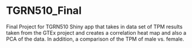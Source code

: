 # TGRN510_Final
Final Project for TGRN510
Shiny app that takes in data set of TPM results taken from the GTEx project and creates a correlation heat map and also a PCA of the data. In addition, a comparison of the TPM of male vs. female.
